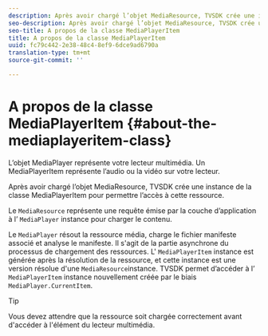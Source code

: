 ```yaml
---
description: Après avoir chargé l’objet MediaResource, TVSDK crée une instance de la classe MediaPlayerItem pour permettre l’accès à cette ressource.
seo-description: Après avoir chargé l’objet MediaResource, TVSDK crée une instance de la classe MediaPlayerItem pour permettre l’accès à cette ressource.
seo-title: A propos de la classe MediaPlayerItem
title: A propos de la classe MediaPlayerItem
uuid: fc79c442-2e38-48c4-8ef9-6dce9ad6790a
translation-type: tm+mt
source-git-commit: ''

---
```



# A propos de la classe MediaPlayerItem {#about-the-mediaplayeritem-class}

L’objet MediaPlayer représente votre lecteur multimédia. Un MediaPlayerItem représente l’audio ou la vidéo sur votre lecteur.

Après avoir chargé l’objet MediaResource, TVSDK crée une instance de la classe MediaPlayerItem pour permettre l’accès à cette ressource.

Le `MediaResource` représente une requête émise par la couche d’application à l’ `MediaPlayer` instance pour charger le contenu.

Le `MediaPlayer` résout la ressource média, charge le fichier manifeste associé et analyse le manifeste. Il s&#39;agit de la partie asynchrone du processus de chargement des ressources. L&#39; `MediaPlayerItem` instance est générée après la résolution de la ressource, et cette instance est une version résolue d&#39;une `MediaResource`instance. TVSDK permet d’accéder à l’ `MediaPlayerItem` instance nouvellement créée par le biais `MediaPlayer.CurrentItem`.

>[!TIP]
>
>Vous devez attendre que la ressource soit chargée correctement avant d&#39;accéder à l&#39;élément du lecteur multimédia.
